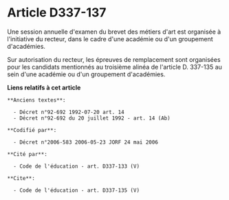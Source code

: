 # Article D337-137

Une session annuelle d'examen du brevet des métiers d'art est organisée à l'initiative du recteur, dans le cadre d'une
académie ou d'un groupement d'académies.

Sur autorisation du recteur, les épreuves de remplacement sont organisées pour les candidats mentionnés au troisième alinéa
de l'article D. 337-135 au sein d'une académie ou d'un groupement d'académies.

**Liens relatifs à cet article**

	**Anciens textes**:

	  - Décret n°92-692 1992-07-20 art. 14
	  - Décret n°92-692 du 20 juillet 1992 - art. 14 (Ab)

	**Codifié par**:

	  - Décret n°2006-583 2006-05-23 JORF 24 mai 2006

	**Cité par**:

	  - Code de l'éducation - art. D337-133 (V)

	**Cite**:

	  - Code de l'éducation - art. D337-135 (V)
